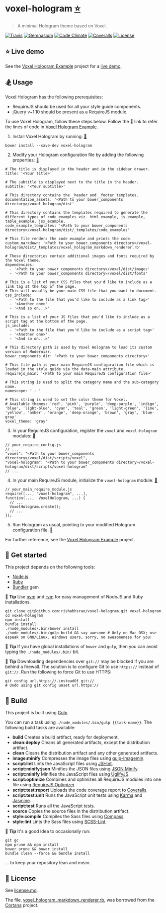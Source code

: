 # voxel-hologram [:star:](http://voxel-hologram-example-rsr.herokuapp.com/dist/docs)

> A minimal Hologram theme based on Voxel.

[![Travis](https://img.shields.io/travis/rishabhsrao/voxel-hologram.svg?style=flat-square "Build status")](https://travis-ci.org/rishabhsrao/voxel-hologram)
[![Gemnasium](https://img.shields.io/gemnasium/rishabhsrao/voxel-hologram.svg?style=flat-square "Dependency status")](https://gemnasium.com/rishabhsrao/voxel-hologram)
[![Code Climate](https://img.shields.io/codeclimate/github/rishabhsrao/voxel-hologram.svg?style=flat-square "Code Climate status")](https://codeclimate.com/github/rishabhsrao/voxel-hologram)
[![Coveralls](https://img.shields.io/coveralls/rishabhsrao/voxel-hologram.svg?style=flat-square "Test coverage status")](https://coveralls.io/r/rishabhsrao/voxel-hologram)
[![License](https://img.shields.io/badge/license-MIT-blue.svg?style=flat-square)](license.md)


## :star: Live demo

See the [Voxel Hologram Example](https://github.com/rishabhsrao/voxel-hologram-example) project for a [live demo](http://voxel-hologram-example-rsr.herokuapp.com/dist/docs).


## :snowboarder: Usage

Voxel Hologram has the following prerequisites:

* RequireJS should be used for all your style guide components.
* jQuery v~1.10 should be present as a RequireJS module.

To use Voxel Hologram, follow these steps below. Follow the :flashlight: link to refer the lines of code in [Voxel Hologram Example](https://github.com/rishabhsrao/voxel-hologram-example).

1. Install Voxel Hologram by running: [:flashlight:](https://github.com/rishabhsrao/voxel-hologram-example/blob/master/bower.json#L20)

  ```
  bower install --save-dev voxel-hologram
  ```

2. Modify your Hologram configuration file by adding the following properties: [:flashlight:](https://github.com/rishabhsrao/voxel-hologram-example/blob/master/.hologramrc)

  ```
  # The title is displayed in the header and in the sidebar drawer.
  title: '<Your title>'

  # The subtitle is displayed next to the title in the header.
  subtitle: '<Your subtitle>'

  # This directory contains the _header and _footer templates.
  documentation_assets: '<Path to your bower_components directory>/voxel-hologram/dist'

  # This directory contains the templates required to generate the different types of code examples viz. html_example, js_example, table_example, jsx_example.
  code_example_templates: '<Path to your bower_components directory>/voxel-hologram/dist/_templates/code_examples'

  # This file renders the code example and prints the code.
  custom_markdown: '<Path to your bower_components directory>/voxel-hologram/dist/_templates/voxel_hologram_markdown_renderer.rb'

  # These directories contain additional images and fonts required by the Voxel theme.
  dependencies:
    - '<Path to your bower_components directory>/voxel/dist/images'
    - '<Path to your bower_components directory>/voxel/dist/fonts'

  # This is a list of your CSS files that you'd like to include as a link tag at the top of the page.
  # This will usually be your main CSS file that you want to document.
  css_include:
    - '<Path to the file that you'd like to include as a link tag>'
    - '<Another one>'
    - '<And so on...>'

  # This is a list of your JS files that you'd like to include as a script tag at the bottom of the page.
  js_include:
    - '<Path to the file that you'd like to include as a script tag>'
    - '<Another one>'
    - '<And so on...>'

  # This directory path is used by Voxel Hologram to load its custom version of Modernizr.
  bower_components_dir: '<Path to your bower_components directory>'

  # This file path is your main RequireJS configuration file which is loaded in the style guide via the data-main attribute.
  requirejs_main: '<Path to your main RequireJS configuration file>'

  # This string is used to split the category name and the sub-category name.
  namescope: ' - '

  # This string is used to set the color theme for Voxel.
  # Available themes: 'red', 'pink', 'purple', 'deep-purple', 'indigo', 'blue', 'light-blue', 'cyan', 'teal', 'green', 'light-green', 'lime', 'yellow', 'amber', 'orange', 'deep-orange', 'brown', 'gray', 'blue-gray'
  voxel_theme: 'gray'
  ```

3. In your RequireJS configuration, register the `voxel` and `voxel-hologram` modules: [:flashlight:](https://github.com/rishabhsrao/voxel-hologram-example/blob/master/app/scripts/main.js#L5-L6)

  ```
  // your_require_config.js
  // ...
  "voxel": "<Path to your bower_components directory>/voxel/dist/scripts/voxel",
  "voxel-hologram": "<Path to your bower_components directory>/voxel-hologram/dist/scripts/voxel-hologram"
  // ...
  ```

4. In your main RequireJS module, initialize the `voxel-hologram` module: [:flashlight:](https://github.com/rishabhsrao/voxel-hologram-example/blob/master/app/scripts/voxel-hologram-example.js#L52)

  ```
  // your_main_require_module.js
  require([..., "voxel-hologram", ...],
  function(...,  VoxelHologram, ...) {
    // ...
    VoxelHologram.create();
    // ...
  });
  ```

5. Run Hologram as usual, pointing to your modified Hologram configuration file. [:flashlight:](https://github.com/rishabhsrao/voxel-hologram-example/blob/master/tasks/style-doc.js#L15-L19)

For further reference, see the [Voxel Hologram Example](https://github.com/rishabhsrao/voxel-hologram-example) project.


## :rowboat: Get started

This project depends on the following tools:

* [Node.js](http://nodejs.org)
* [Ruby](https://www.ruby-lang.org)
* [Bundler](http://bundler.io) gem

:tophat: **Tip** Use [nvm](https://github.com/creationix/nvm) and [rvm](http://rvm.io) for easy management of NodeJS and Ruby installations.

```
git clone git@github.com:rishabhsrao/voxel-hologram.git voxel-hologram
cd voxel-hologram
npm install
bundle install
./node_modules/.bin/bower install
./node_modules/.bin/gulp build && say awesome # Only on Mac OSX; use espeak on GNU/Linux. Windows users, sorry, no awesomeness for you!
```

:tophat: **Tip** If you have global installations of `bower` and `gulp`, then you can avoid typing the `./node_modules/.bin/` bit.

:tophat: **Tip** Downloading dependencies over `git://` may be blocked if you are behind a firewall. The solution is to configure Git to use `https://` instead of `git://`. Run the following to force Git to use HTTPS:

```
git config url.https://.insteadOf git://
# Undo using git config unset url.https://
```


## :nut_and_bolt: Build

This project is built using [Gulp](http://gulpjs.com).

You can run a task using `./node_modules/.bin/gulp {{task-name}}`. The following build tasks are available:

* **build** Creates a build artifact, ready for deployment.
* **clean:deploy** Cleans all generated artifacts, except the distribution artifact.
* **clean** Cleans the distribution artifact and any other generated artifacts.
* **image:minify** Compresses the image files using [gulp-imagemin](https://www.npmjs.com/package/gulp-imagemin).
* **script:lint** Lints the JavaScript files using [JSHint](https://github.com/jshint/jshint).
* **script:minify:json** Minifies the JSON files using [JSON Minify](https://www.npmjs.org/package/gulp-jsonminify).
* **script:minify** Minifies the JavaScript files using [UglifyJS](http://github.com/mishoo/UglifyJS).
* **script:optimize** Combines and optimizes all RequireJS modules into one file using [RequireJS Optimizer](http://requirejs.org/docs/optimization.html).
* **script:test:report** Uploads the code coverage report to [Coveralls](https://coveralls.io).
* **script:test:unit** Runs the JavaScript unit tests using [Karma](http://karma-runner.github.io) and [Jasmine](http://jasmine.github.io).
* **script:test** Runs all the JavaScript tests.
* **source** Copies the source files in the distribution artifact.
* **style:compile** Compiles the Sass files using [Compass](http://compass-style.org).
* **style:lint** Lints the Sass files using [SCSS-Lint](https://github.com/causes/scss-lint).

:tophat: **Tip** It's a good idea to occasionally run:

```
git gc
npm prune && npm install
bower prune && bower install
bundle clean --force && bundle install
```

... to keep your repository lean and mean.


## :scroll: License

See [license.md](license.md).

The file, [voxel_hologram_markdown_renderer.rb](app/_templates/voxel_hologram_markdown_renderer.rb), was borrowed from the [Cortana](https://github.com/Yago/Cortana) project.
